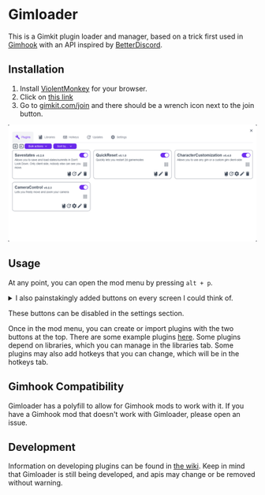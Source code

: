 # Gimloader

This is a Gimkit plugin loader and manager, based on a trick first used in [Gimhook](https://codeberg.org/gimhook/gimhook) with an API inspired by [BetterDiscord](https://docs.betterdiscord.app/api/).

## Installation

1. Install [ViolentMonkey](https://violentmonkey.github.io/get-it/) for your browser.
2. Click on [this link](https://raw.githubusercontent.com/TheLazySquid/GimLoader/main/build/bundle.user.js)
3. Go to [gimkit.com/join](https://www.gimkit.com/join) and there should be a wrench icon next to the join button.

![UI Preview](/images/UIPreview.png)

## Usage

At any point, you can open the mod menu by pressing `alt + p`.

<details>
<summary>I also painstakingly added buttons on every screen I could think of.</summary>

![1d host lobby](/images/1dHost.png)
![1d host in game](/images/1dHostIngame.png)
![1d player in game](/images/1dIngame.png)
![1d player lobby](/images/1dJoin.png)
![2d host](/images/2dHost.png)
![2d player](/images/2dPlayer.png)
![Creative](/images/Creative.png)
![Home](/images/HomeScreen.png)
![Join Screen](/images/JoinScreen.png)

</details>

These buttons can be disabled in the settings section.

Once in the mod menu, you can create or import plugins with the two buttons at the top. There are some example plugins [here](/plugins/). Some plugins depend on libraries, which you can manage in the libraries tab. Some plugins may also add hotkeys that you can change, which will be in the hotkeys tab.

## Gimhook Compatibility

Gimloader has a polyfill to allow for Gimhook mods to work with it. If you have a Gimhook mod that doesn't work with Gimloader, please open an issue.

## Development

Information on developing plugins can be found in [the wiki](https://github.com/TheLazySquid/Gimloader/wiki/Plugin-Development). Keep in mind that Gimloader is still being developed, and apis may change or be removed without warning.